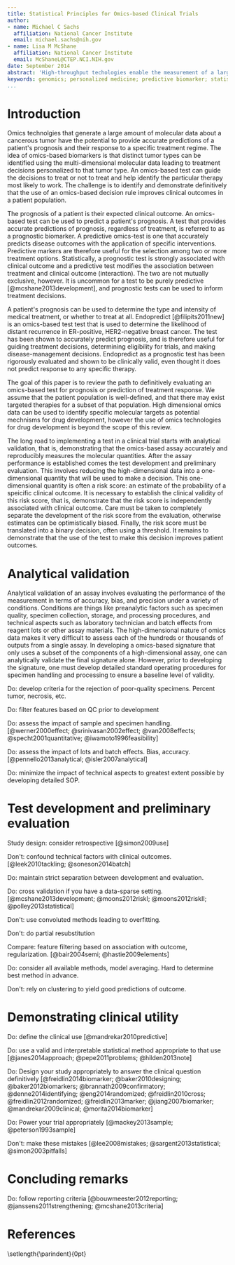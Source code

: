 ```yaml
---
title: Statistical Principles for Omics-based Clinical Trials
author:
- name: Michael C Sachs
  affiliation: National Cancer Institute
  email: michael.sachs@nih.gov
- name: Lisa M McShane
  affiliation: National Cancer Institute
  email: McShaneL@CTEP.NCI.NIH.gov
date: September 2014
abstract: 'High-throughput techologies enable the measurement of a large number of molecular characteristics from a small tissue sample. High-dimensional molecular information (referred to as omics data) offers the possibility of predicting the future outcome of a patient (prognosis) and predicting the likely response to a specific treatment (prediction). Embedded in the vast amount of data is the hope that there exists some signal that will enable practicioners to deliver therapy personalized to the molecular profile of a tumor, thereby improving health outcomes. The challenges are to determine that the omics assays are valid and reproducible in a clinical setting, to develop a valid and optimal omics-based test that algorithmically determines the optimal treatment regime, to evaluate that test in a powerful and unbiased manner, and finally to demonstrate clinical utility: that the test under study improves clinical outcome as compared to not using the test. We review the statistical considerations involved in each of these stages, specifically dealing with the challenges of high-dimensional, omics data.'
keywords: genomics; personalized medicine; predictive biomarker; statistics
...
```


Introduction
==============
Omics technolgies that generate a large amount of molecular data about a cancerous tumor have the potential to provide accurate predictions of a patient's prognosis and their response to a specific treatment regime. The idea of omics-based biomarkers is that distinct tumor types can be identified using the multi-dimensional molecular data leading to treatment decisions personalized to that tumor type. An omics-based test can guide the decisions to treat or not to treat and help identify the particular therapy most likely to work. The challenge is to identify and demonstrate definitively that the use of an omics-based decision rule improves clinical outcomes in a patient population.

The prognosis of a patient is their expected clinical outcome.  An omics-based test can be used to predict a patient's prognosis. A test that provides accurate predictions of prognosis, regardless of treatment, is referred to as a prognostic biomarker. A predictive omics-test is one that accurately predicts disease outcomes with the application of specific interventions. Predictive markers are therefore useful for the selection among two or more treatment options. Statistically, a prognostic test is strongly associated with clinical outcome and a predictive test modifies the association between treatment and clinical outcome (interaction). The two are not mutually exclusive, however. It is uncommon for a test to be purely predictive [@mcshane2013development], and prognostic tests can be used to inform treatment decisions. 

A patient's prognosis can be used to determine the type and intensity of medical treatment, or whether to treat at all. Endopredict [@filipits2011new] is an omics-based test test that is used to determine the likelihood of distant recurrence in ER-positive, HER2-negative breast cancer. The test has been shown to accurately predict prognosis, and is therefore useful for guiding treatment decisions, determining eligibility for trials, and making disease-management decisions. Endopredict as a prognostic test has been rigorously evaluated and shown to be clinically valid, even thought it does not predict response to any specific therapy. 

The goal of this paper is to review the path to definitively evaluating an omics-based test for prognosis or prediction of treatment response. We assume that the patient population is well-defined, and that there may exist targeted therapies for a subset of that population. High dimensional omics data can be used to identify specific molecular targets as potential mechnisms for drug development, however the use of omics technologies for drug development is beyond the scope of this review. 

The long road to implementing a test in a clinical trial starts with analytical validation, that is, demonstrating that the omics-based assay accurately and reproducibly measures the molecular quantities. After the assay performance is established comes the test development and preliminary evaluation. This involves reducing the high-dimensional data into a one-dimensional quantity that will be used to make a decision. This one-dimensional quantity is often a risk score: an estimate of the probability of a speicific clinical outcome. It is necessary to establish the clinical validity of this risk score, that is, demonstrate that the risk score is independently associated with clinical outcome. Care must be taken to completely separate the development of the risk score from the evaluation, otherwise estimates can be optimistically biased. Finally, the risk score must be translated into a binary decision, often using a threshold. It remains to demonstrate that the use of the test to make this decision improves patient outcomes. 


Analytical validation
============
Analytical validation of an assay involves evaluating the performance of the measurement in terms of accuracy, bias, and precision under a variety of conditions. Conditions are things like preanalytic factors such as specimen quality, specimen collection, storage, and processing procedures, and technical aspects such as laboratory technician and batch effects from reagent lots or other assay materials. The high-dimensional nature of omics data makes it very difficult to assess each of the hundreds or thousands of outputs from a single assay. In developing a omics-based signature that only uses a subset of the components of a high-dimensional assay, one can analytically validate the final signature alone. However, prior to developing the signature, one must develop detailed standard operating procedures for specimen handling and processing to ensure a baseline level of validity. 

Do: develop criteria for the rejection of poor-quality specimens. Percent tumor, necrosis, etc. 

Do: filter features based on QC prior to development

Do: assess the impact of sample and specimen handling. [@werner2000effect; @srinivasan2002effect; @van2008effects; @specht2001quantitative; @iwamoto1996feasibility]

Do: assess the impact of lots and batch effects. Bias, accuracy. [@pennello2013analytical; @isler2007analytical] 

Do: minimize the impact of technical aspects to greatest extent possible by developing detailed SOP. 

Test development and preliminary evaluation
============
Study design: consider retrospective [@simon2009use]

Don't: confound technical factors with clinical outcomes. [@leek2010tackling; @soneson2014batch]

Do: maintain strict separation between development and evaluation. 

Do: cross validation if you have a data-sparse setting. [@mcshane2013development; @moons2012riskI; @moons2012riskII; @polley2013statistical]

Don't: use convoluted methods leading to overfitting. 

Don't: do partial resubstitution

Compare: feature filtering based on association with outcome, regularization. [@bair2004semi; @hastie2009elements]

Do: consider all available methods, model averaging. Hard to determine best method in advance. 

Don't: rely on clustering to yield good predictions of outcome. 


Demonstrating clinical utility
===============
Do: define the clinical use [@mandrekar2010predictive]

Do: use a valid and interpretable statistical method appropriate to that use [@janes2014approach; @pepe2011problems; @hilden2013note]

Do: Design your study appropriately to answer the clinical question definitively [@freidlin2014biomarker; @baker2010designing; @baker2012biomarkers; @brannath2009confirmatory; @denne2014identifying; @eng2014randomized; @freidlin2010cross; @freidlin2012randomized; @freidlin2013marker; @jiang2007biomarker; @mandrekar2009clinical; @morita2014biomarker]

Do: Power your trial appropriately [@mackey2013sample; @peterson1993sample]

Don't: make these mistakes [@lee2008mistakes; @sargent2013statistical; @simon2003pitfalls]



Concluding remarks
===============
Do: follow reporting criteria [@bouwmeester2012reporting; @janssens2011strengthening; @mcshane2013criteria]



References
============
\setlength{\parindent}{0pt}